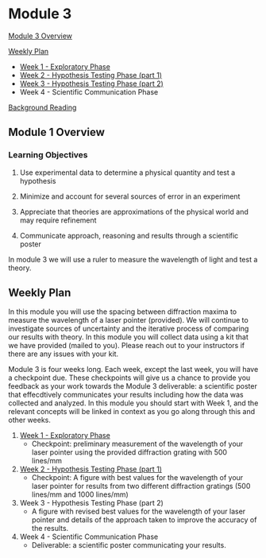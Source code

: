 # Module 3

[Module 3 Overview](#module-3-overview)

[Weekly Plan](#weekly-plan)
+ [Week 1 - Exploratory Phase](week1)
+ [Week 2 - Hypothesis Testing Phase (part 1)](week2)
+ [Week 3 - Hypothesis Testing Phase (part 2)](week3)
+ Week 4 - Scientific Communication Phase

[Background Reading](#background-reading)


## Module 1 Overview 

### Learning Objectives

1. Use experimental data to determine a physical quantity and test a hypothesis

2. Minimize and account for several sources of error in an experiment

3. Appreciate that theories are approximations of the physical world and may require refinement

4. Communicate approach, reasoning and results through a scientific poster

In module 3 we will use a ruler to measure the wavelength of light and test a theory.

## Weekly Plan

In this module you will use the spacing between diffraction maxima to measure the wavelength of a laser pointer (provided). We will continue to investigate sources of uncertainty and the iterative process of comparing our results with theory. In this module you will collect data using a kit that we have provided (mailed to you). Please reach out to your instructors if there are any issues with your kit.

Module 3 is four weeks long. Each week, except the last week, you will have a checkpoint due. These checkpoints will give us a chance to provide you feedback as your work towards the Module 3 deliverable: a scientific poster that effecdtively communicates your results including how the data was collected and analyzed. In this module you should start with Week 1, and the relevant concepts will be linked in context as you go along through this and other weeks.

1. [Week 1 - Exploratory Phase](week1)
    - Checkpoint: preliminary measurement of the wavelength of your laser pointer using the provided diffraction grating with 500 lines/mm
2. [Week 2 - Hypothesis Testing Phase (part 1)](week2)
    - Checkpoint: A figure with best values for the wavelength of your laser pointer for results from two different diffraction gratings (500 lines/mm and 1000 lines/mm)
3. Week 3 - Hypothesis Testing Phase (part 2)
    - A figure with revised best values for the wavelength of your laser pointer and details of the approach taken to improve the accuracy of the results.
4. Week 4 - Scientific Communication Phase
    - Deliverable: a scientific poster communicating your results.
